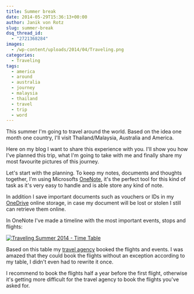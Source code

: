 ```yaml
---
title: Summer break
date: 2014-05-29T15:36:13+00:00
author: Janik von Rotz
slug: summer-break
dsq_thread_id:
  - "2721368284"
images:
  - /wp-content/uploads/2014/04/Traveling.png
categories:
  - Traveling
tags:
  - america
  - around
  - australia
  - journey
  - malaysia
  - thailand
  - travel
  - trip
  - word
---
```

This summer I'm going to travel around the world. Based on the idea one month one country, I'll visit Thailand/Malaysia, Australia and America.

Here on my blog I want to share this experience with you. I'll show you how I've planned this trip, what I'm going to take with me and finally share my most favourite pictures of this journey.
<!--more-->
Let's start with the planning. To keep my notes, documents and thoughts together, I'm using Microsofts [OneNote](http://www.onenote.com/), it's the perfect tool for this kind of task as it's very easy to handle and is able store any kind of note.

In addition I save important documents such as vouchers or IDs in my [OneDrive](https://onedrive.live.com/) online storage, in case my document will be lost or stolen I still can retrieve them online.

In OneNote I've made a timeline with the most important events, stops and flights:

[![Traveling Summer 2014 - Time Table](/wp-content/uploads/2014/05/Traveling-Summer-2014-Time-Table.png)](/wp-content/uploads/2014/05/Traveling-Summer-2014-Time-Table.png)

Based on this table my [travel agency](http://www.statravel.com/) booked the flights and events. I was amazed that they could book the flights without an exception according to my table, I didn't even had to rewrite it once.

I recommend to book the flights half a year before the first flight, otherwise it's getting more difficult for the travel agency to book the flights you've asked for.
